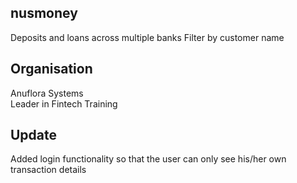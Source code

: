 ## nusmoney

Deposits and loans across multiple banks
Filter by customer name

## Organisation

Anuflora Systems  
Leader in Fintech Training

## Update

Added login functionality so that the user can only see his/her own transaction details
